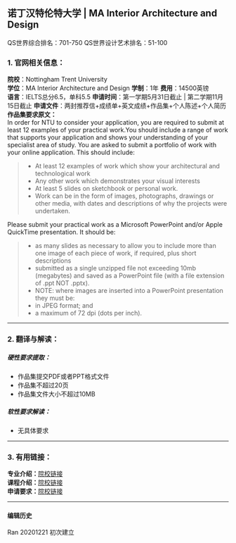 ##  诺丁汉特伦特大学 | MA Interior Architecture and Design

QS世界综合排名：701-750
QS世界设计艺术排名：51-100

### 1. 官网相关信息：

**院校**：Nottingham Trent University  
**学位**：MA Interior Architecture and Design
**学制**：1年
**费用**：14500英镑  
**语言**：IELTS总分6.5，单科5.5
**申请时间**：第一学期5月31日截止 | 第二学期11月15日截止
**申请文件**：两封推荐信+成绩单+英文成绩+作品集+个人陈述+个人简历
**作品集要求原文：**  
In order for NTU to consider your application, you are required to submit at least 12 examples of your practical work.You should include a range of work that supports your application and shows your understanding of your specialist area of study.
You are asked to submit a portfolio of work with your online application. This should include:
> - At least 12 examples of work which show your architectural and technological work
> - Any other work which demonstrates your visual interests
> - At least 5 slides on sketchbook or personal work.
> - Work can be in the form of images, photographs, drawings or other media, with dates and descriptions of why the projects were undertaken.

Please submit your practical work as a Microsoft PowerPoint and/or Apple QuickTime presentation. It should be:
> - as many slides as necessary to allow you to include more than one image of each piece of work, if required, plus short descriptions
> - submitted as a single unzipped file not exceeding 10mb (megabytes) and saved as a PowerPoint file (with a file extension of .ppt NOT .pptx).
> - NOTE: where images are inserted into a PowerPoint presentation they must be:
> - in JPEG format; and
> - a maximum of 72 dpi (dots per inch).


---


### 2. 翻译与解读：

##### 硬性要求提取：
- 作品集提交PDF或者PPT格式文件
- 作品集不超过20页
- 作品集文件大小不超过10MB


##### 软性要求解读：
- 无具体要求

---


### 3. 有用链接：

**专业介绍：**[院校链接](https://www.ntu.ac.uk/course/architecture-design-and-the-built-environment/pg/ma-interior-architecture-and-design)  
**课程介绍：**[院校链接](https://www.ntu.ac.uk/study-and-courses/courses/find-your-course/architecture-design-built-environment/pg/2019-20/interior-architecture-and-design)  
**申请要求：**[院校链接](https://www.ntu.ac.uk/study-and-courses/courses/find-your-course/architecture-design-built-environment/pg/2019-20/interior-architecture-and-design)         



---


#### 编辑历史

Ran 20201221 初次建立
